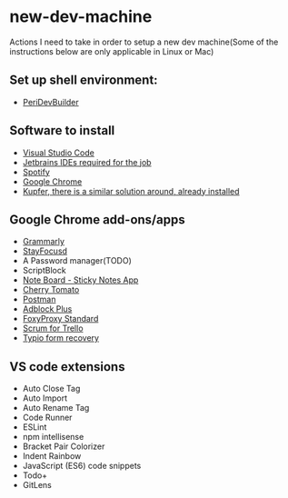 
# new-dev-machine
Actions I need to take in order to setup a new dev machine(Some of the instructions below are only applicable in Linux or Mac)

## Set up shell environment:
- [PeriDevBuilder](https://github.Com/PeriGK/PeriDevBuilder)

## Software to install
- [Visual Studio Code](https://code.visualstudio.com/)
- [Jetbrains IDEs required for the job](https://www.jetbrains.com/products.html?fromMenu)
- [Spotify](https://www.spotify.com/)
- [Google Chrome](https://www.google.com/chrome/)
- [Kupfer, there is a similar solution around,  already installed](https://github.com/kupferlauncher/kupfer)

## Google Chrome add-ons/apps

 - [Grammarly](https://chrome.google.com/webstore/detail/grammarly-for-chrome/kbfnbcaeplbcioakkpcpgfkobkghlhen)
 - [StayFocusd](https://chrome.google.com/webstore/detail/stayfocusd/laankejkbhbdhmipfmgcngdelahlfoji)
 - A Password manager(TODO)
 - ScriptBlock
 - [Note Board - Sticky Notes App](https://chrome.google.com/webstore/detail/note-board-sticky-notes-a/goficmpcgcnombioohjcgdhbaloknabb)
 - [Cherry Tomato](https://chrome.google.com/webstore/detail/cghomilbbfdmgfidkdinillpmdpdjgmm)
 - [Postman](https://www.getpostman.com/)
 - [Adblock Plus](https://chrome.google.com/webstore/detail/adblock-plus/cfhdojbkjhnklbpkdaibdccddilifddb)
 - [FoxyProxy Standard](https://chrome.google.com/webstore/detail/foxyproxy-standard/gcknhkkoolaabfmlnjonogaaifnjlfnp)
 - [Scrum for Trello](https://chrome.google.com/webstore/detail/scrum-for-trello/jdbcdblgjdpmfninkoogcfpnkjmndgje)
 - [Typio form recovery](https://chrome.google.com/webstore/detail/typio-form-recovery/djkbihbnjhkjahbhjaadbepppbpoedaa)

## VS code extensions
* Auto Close Tag
* Auto Import
* Auto Rename Tag
* Code Runner
* ESLint
* npm intellisense
* Bracket Pair Colorizer
* Indent Rainbow
* JavaScript (ES6) code snippets
* Todo+
* GitLens
